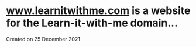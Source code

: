# www.learnitwithme.com is a website for the Learn-it-with-me domain...

Created on 25 December 2021
